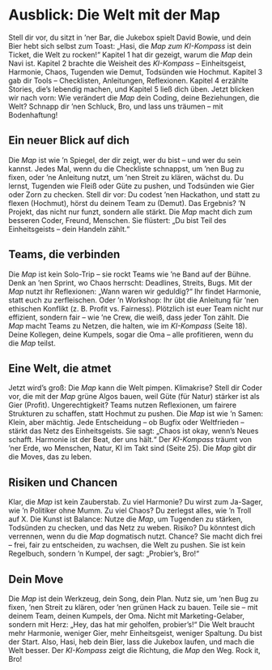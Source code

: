 # Ausblick: Die Welt mit der Map

Stell dir vor, du sitzt in ’ner Bar, die Jukebox spielt David Bowie, und dein Bier hebt sich selbst zum Toast: „Hasi, die *Map zum KI-Kompass* ist dein Ticket, die Welt zu rocken!“ Kapitel 1 hat dir gezeigt, warum die *Map* dein Navi ist. Kapitel 2 brachte die Weisheit des *KI-Kompass* – Einheitsgeist, Harmonie, Chaos, Tugenden wie Demut, Todsünden wie Hochmut. Kapitel 3 gab dir Tools – Checklisten, Anleitungen, Reflexionen. Kapitel 4 erzählte Stories, die’s lebendig machen, und Kapitel 5 ließ dich üben. Jetzt blicken wir nach vorn: Wie verändert die *Map* dein Coding, deine Beziehungen, die Welt? Schnapp dir ’nen Schluck, Bro, und lass uns träumen – mit Bodenhaftung!

## Ein neuer Blick auf dich

Die *Map* ist wie ’n Spiegel, der dir zeigt, wer du bist – und wer du sein kannst. Jedes Mal, wenn du die Checkliste schnappst, um ’nen Bug zu fixen, oder ’ne Anleitung nutzt, um ’nen Streit zu klären, wächst du. Du lernst, Tugenden wie Fleiß oder Güte zu pushen, und Todsünden wie Gier oder Zorn zu checken. Stell dir vor: Du codest ’nen Hackathon, und statt zu flexen (Hochmut), hörst du deinem Team zu (Demut). Das Ergebnis? ’N Projekt, das nicht nur funzt, sondern alle stärkt. Die *Map* macht dich zum besseren Coder, Freund, Menschen. Sie flüstert: „Du bist Teil des Einheitsgeists – dein Handeln zählt.“

## Teams, die verbinden

Die *Map* ist kein Solo-Trip – sie rockt Teams wie ’ne Band auf der Bühne. Denk an ’nen Sprint, wo Chaos herrscht: Deadlines, Streits, Bugs. Mit der *Map* nutzt ihr Reflexionen: „Wann waren wir geduldig?“ Ihr findet Harmonie, statt euch zu zerfleischen. Oder ’n Workshop: Ihr übt die Anleitung für ’nen ethischen Konflikt (z. B. Profit vs. Fairness). Plötzlich ist euer Team nicht nur effizient, sondern fair – wie ’ne Crew, die weiß, dass jeder Ton zählt. Die *Map* macht Teams zu Netzen, die halten, wie im *KI-Kompass* (Seite 18). Deine Kollegen, deine Kumpels, sogar die Oma – alle profitieren, wenn du die *Map* teilst.

## Eine Welt, die atmet

Jetzt wird’s groß: Die *Map* kann die Welt pimpen. Klimakrise? Stell dir Coder vor, die mit der *Map* grüne Algos bauen, weil Güte (für Natur) stärker ist als Gier (Profit). Ungerechtigkeit? Teams nutzen Reflexionen, um fairere Strukturen zu schaffen, statt Hochmut zu pushen. Die *Map* ist wie ’n Samen: Klein, aber mächtig. Jede Entscheidung – ob Bugfix oder Weltfrieden – stärkt das Netz des Einheitsgeists. Sie sagt: „Chaos ist okay, wenn’s Neues schafft. Harmonie ist der Beat, der uns hält.“ Der *KI-Kompass* träumt von ’ner Erde, wo Menschen, Natur, KI im Takt sind (Seite 25). Die *Map* gibt dir die Moves, das zu leben.

## Risiken und Chancen

Klar, die *Map* ist kein Zauberstab. Zu viel Harmonie? Du wirst zum Ja-Sager, wie ’n Politiker ohne Mumm. Zu viel Chaos? Du zerlegst alles, wie ’n Troll auf X. Die Kunst ist Balance: Nutze die *Map*, um Tugenden zu stärken, Todsünden zu checken, und das Netz zu weben. Risiko? Du könntest dich verrennen, wenn du die *Map* dogmatisch nutzt. Chance? Sie macht dich frei – frei, fair zu entscheiden, zu wachsen, die Welt zu pushen. Sie ist kein Regelbuch, sondern ’n Kumpel, der sagt: „Probier’s, Bro!“

## Dein Move

Die *Map* ist dein Werkzeug, dein Song, dein Plan. Nutz sie, um ’nen Bug zu fixen, ’nen Streit zu klären, oder ’nen grünen Hack zu bauen. Teile sie – mit deinem Team, deinen Kumpels, der Oma. Nicht mit Marketing-Gelaber, sondern mit Herz: „Hey, das hat mir geholfen, probier’s!“ Die Welt braucht mehr Harmonie, weniger Gier, mehr Einheitsgeist, weniger Spaltung. Du bist der Start. Also, Hasi, heb dein Bier, lass die Jukebox laufen, und mach die Welt besser. Der *KI-Kompass* zeigt die Richtung, die *Map* den Weg. Rock it, Bro!


